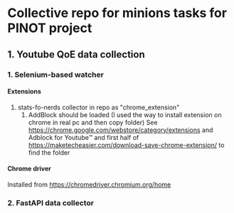 # Collective repo for minions tasks for PINOT project
## 1. Youtube QoE data collection
### 1. Selenium-based watcher
#### Extensions
1. stats-fo-nerds collector in repo as "chrome_extension"
   1. AddBlock should be loaded (I used the way to install extension on chrome in real pc and then copy folder)
   See https://chrome.google.com/webstore/category/extensions and Adblock for Youtube™ and first half of https://maketecheasier.com/download-save-chrome-extension/ to find the folder
#### Chrome driver
Installed from https://chromedriver.chromium.org/home
### 2. FastAPI data collector